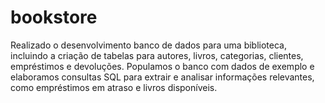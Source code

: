 # bookstore

Realizado o desenvolvimento banco de dados para uma biblioteca, incluindo a criação de tabelas para autores, livros, categorias, clientes, empréstimos e devoluções. Populamos o banco com dados de exemplo e elaboramos consultas SQL para extrair e analisar informações relevantes, como empréstimos em atraso e livros disponíveis.

